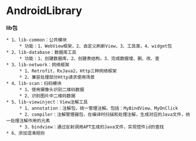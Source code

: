 # AndroidLibrary #

**lib包**

    * 1、lib-common：公共模块
         * 功能：1、WebView框架，2、自定义刷新View，3、工具类，4、widget包
    * 2、lib-database：数据库工具
         * 功能：1、创建数据库，2、创建表结构，3、完成数据增、删、改、查
    * 3、lib-network：网络框架
         * 1、Retrofit，RxJava2，Http三种网络框架
         * 2、兼容处理部分Http请求使用场景
    * 4、lib-scan：扫码模块
         * 1、使用摄像头识别二维码数据
         * 2、识别图片中二维码数据
    * 5、lib-viewinject：View注解工具
         * 1、annotation：注解包，统一管理注解。包括：MyBindView、MyOnClick
         * 2、compiler：注解管理器包，在编译时扫描和处理注解，生成对应的Java文件，统一处理注解作用的元素
         * 3、bindview：通过反射调用APT生成的Java文件，实现控件id的查找
    * 6、添加混淆规则